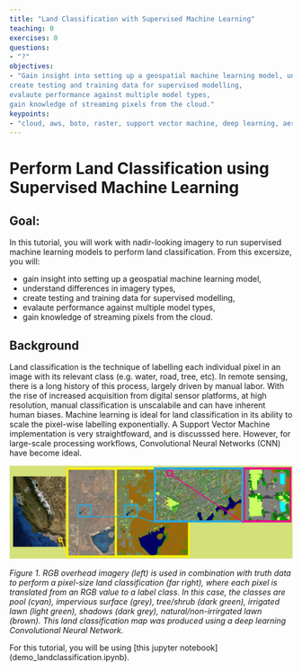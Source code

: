 ```yaml
---
title: "Land Classification with Supervised Machine Learning"
teaching: 0
exercises: 0
questions:
- "?"
objectives:
- "Gain insight into setting up a geospatial machine learning model, understand differences in imagery types,
create testing and training data for supervised modelling,
evalaute performance against multiple model types,
gain knowledge of streaming pixels from the cloud."
keypoints:
- "cloud, aws, boto, raster, support vector machine, deep learning, aerial, satellite"
---
```


# Perform Land Classification using Supervised Machine Learning

## Goal:

In this tutorial, you will work with nadir-looking imagery to run supervised machine learning models to perform land classification. From this excersize, you will:
* gain insight into setting up a geospatial machine learning model,
* understand differences in imagery types,
* create testing and training data for supervised modelling,
* evalaute performance against multiple model types,
* gain knowledge of streaming pixels from the cloud.

## Background

Land classification is the technique of labelling each individual pixel in an image with its relevant class (e.g. water, road, tree, etc). In remote sensing, there is a long history of this process, largely driven by manual labor. With the rise of increased acquisition from digital sensor platforms, at high resolution, manual classification is unscalabile and can have inherent human biases. Machine learning is ideal for land classification in its ability to scale the pixel-wise labelling exponentially. A Support Vector Machine implementation is very straightfoward, and is discusssed here. However, for large-scale processing workflows, Convolutional Neural Networks (CNN) have become ideal.

![alt-text](../assets/img/lc.png "Logo Title Text 1")

<i> Figure 1. RGB overhead imagery (left) is used in combination with truth data to perform a pixel-size land classification (far right), where each pixel is translated from an RGB value to a label class. In this case, the classes are pool (cyan), impervious surface (grey), tree/shrub (dark green), irrigated lawn (light green), shadows (dark grey), natural/non-irrirgated lawn (brown). This land classification map was produced using a deep learning Convolutional Neural Network. </i>

For this tutorial, you will be using [this jupyter notebook] (demo_landclassification.ipynb).


